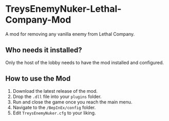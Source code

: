 # TreysEnemyNuker-Lethal-Company-Mod

A mod for removing any vanilla enemy from Lethal Company.


## Who needs it installed?
Only the host of the lobby needs to have the mod installed and configured.

## How to use the Mod
1. Download the latest release of the mod.
2. Drop the `.dll` file into your `plugins` folder.
3. Run and close the game once you reach the main menu.
4. Navigate to the `/BepInEx/config` folder.
5. Edit `TreysEnemyNuker.cfg` to your liking.

